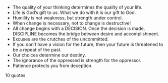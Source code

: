  - The quality of your thinking determines the quality of your life.
 - Life is God’s gift to us. What we do with it is our gift to God.
 - Humility is not weakness, but strength under control.
 - When change is necessary, not to change is destructive!
 - All change begins with a DECISION. Once the decision is made, DISCIPLINE becomes the bridge between desire and accomplishment.
 - Excuses are the crutches of the uncommitted.
 - If you don’t have a vision for the future, then your future is threatened to be a repeat of the past.
 - Our choices determine our destiny.
 - The ignorance of the oppressed is strength for the oppressor.
 - Patience protects you from deception.

10 quotes